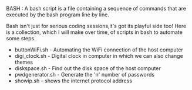 BASH :
 A bash script is a file containing a sequence of commands that are executed by the bash program line by line.

Bash isn't just for serious coding sessions,it's got its playful side too! 
Here is a collection, which I will make over time, of scripts in bash to automate some steps.

 * buttonWiFi.sh - Automating the WiFi connection of the host computer
 * digi_clock.sh - Digital clock in computer in which we can also change themes
 * diskspace.sh  - Find out the disk space of the host computer
 * pwdgenerator.sh - Generate the 'n' number of passwords 
 * showip.sh - shows the internet protocol address 
